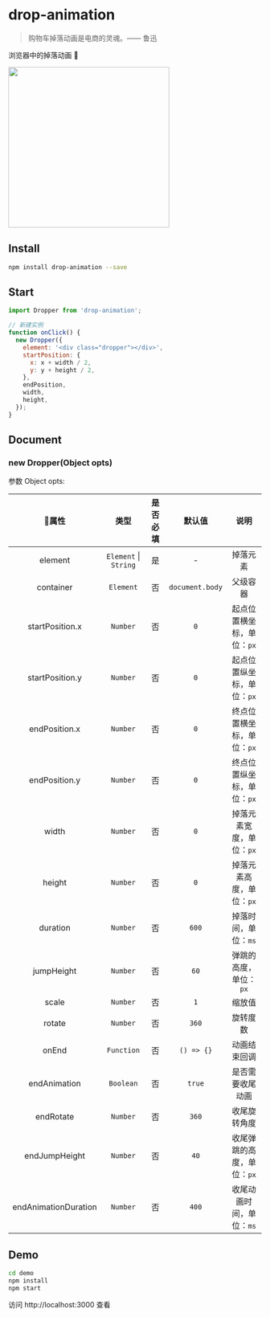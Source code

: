 # drop-animation

> 购物车掉落动画是电商的灵魂。—— 鲁迅

浏览器中的掉落动画 🎾

<image src="http://wx1.sinaimg.cn/mw690/4c8b519dly1fbp9qg0mlog20ho0wghdw.gif" width="320" />

## Install

```bash
npm install drop-animation --save
```

## Start

```js
import Dropper from 'drop-animation';

// 新建实例
function onClick() {
  new Dropper({
    element: '<div class="dropper"></div>',
    startPosition: {
      x: x + width / 2,
      y: y + height / 2,
    },
    endPosition,
    width,
    height,
  });
}
```

## Document

### new Dropper(Object opts)

参数 Object opts:

| 属性 | 类型 | 是否必填 | 默认值 | 说明 |
| :-: | :-: | :-: | :-: | :-: |
| element | `Element` \| `String` | 是 | - | 掉落元素
| container | `Element` | 否 | `document.body` | 父级容器
| startPosition.x | `Number` | 否 | `0` | 起点位置横坐标，单位：`px`
| startPosition.y | `Number` | 否 | `0` | 起点位置纵坐标，单位：`px`
| endPosition.x | `Number` | 否 | `0` | 终点位置横坐标，单位：`px`
| endPosition.y | `Number` | 否 | `0` | 终点位置纵坐标，单位：`px`
| width | `Number` | 否 | `0` | 掉落元素宽度，单位：`px`
| height | `Number` | 否 | `0` | 掉落元素高度，单位：`px`
| duration | `Number` | 否 | `600` | 掉落时间，单位：`ms`
| jumpHeight | `Number` | 否 | `60` | 弹跳的高度，单位：`px`
| scale | `Number` | 否 | `1` | 缩放值
| rotate | `Number` | 否 | `360` | 旋转度数
| onEnd | `Function` | 否 | `() => {}` | 动画结束回调
| endAnimation | `Boolean` | 否 | `true` | 是否需要收尾动画
| endRotate | `Number` | 否 | `360` | 收尾旋转角度
| endJumpHeight | `Number` | 否 | `40` | 收尾弹跳的高度，单位：`px`
| endAnimationDuration | `Number` | 否 | `400` | 收尾动画时间，单位：`ms`

## Demo

```bash
cd demo
npm install
npm start
```

访问 http://localhost:3000 查看
